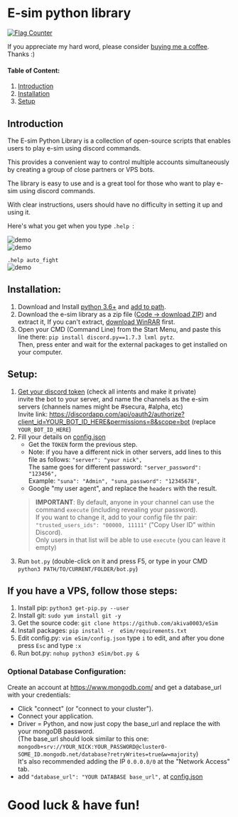 
# E-sim python library

[![Flag Counter](https://s01.flagcounter.com/mini/5j6R/bg_FFFFFF/txt_000000/border_CCCCCC/flags_0/)](https://info.flagcounter.com/5j6R)


If you appreciate my hard word, please consider [buying me a coffee](https://www.buymeacoffee.com/RipEsim). Thanks :)

#### Table of Content:
1. [Introduction](https://github.com/akiva0003/eSim#introduction)
2. [Installation](https://github.com/akiva0003/eSim#installation)
3. [Setup](https://github.com/akiva0003/eSim#setup)

## Introduction
The E-sim Python Library is a collection of open-source scripts that enables users to play e-sim using discord commands.  

This provides a convenient way to control multiple accounts simultaneously by creating a group of close partners or VPS bots.

The library is easy to use and is a great tool for those who want to play e-sim using discord commands.  

With clear instructions, users should have no difficulty in setting it up and using it.  

Here's what you get when you type `.help `:

![demo](https://img001.prntscr.com/file/img001/c-2JiXkqTPCeWzH4iliMqQ.jpeg)  
![demo](https://img001.prntscr.com/file/img001/D7uhlwo-QXGBbmpdl71gNQ.jpeg)  

`.help auto_fight`  
![demo](https://img001.prntscr.com/file/img001/NVo-7jMmQmGsGa018yKZ6w.jpeg)

## Installation:
1. Download and Install [python 3.6+](https://www.python.org/downloads/) and [add to path](http://prntscr.com/uwvy5z). 
2. Download the e-sim library as a zip file ([Code -> download ZIP](https://github.com/akiva0003/eSim/archive/refs/heads/main.zip)) and extract it, If you can't extract, [download WinRAR](https://www.rarlab.com/) first.
3. Open your CMD (Command Line) from the Start Menu, and paste this line there: `pip install discord.py==1.7.3 lxml pytz`.  
   Then, press enter and wait for the external packages to get installed on your computer.

## Setup:
1. [Get your discord token](https://devsjournal.com/how-to-get-your-discord-token.html) (check all intents and make it private)  
   invite the bot to your server, and name the channels as the e-sim servers (channels names might be #secura, #alpha, etc)  
   Invite link: https://discordapp.com/api/oauth2/authorize?client_id=YOUR_BOT_ID_HERE&permissions=8&scope=bot (replace `YOUR_BOT_ID_HERE`)
2. Fill your details on [config.json](https://github.com/akiva0003/eSim/blob/main/config.json)  
   - Get the `TOKEN` form the previous step.
   - Note: if you have a different nick in other servers, add lines to this file as follows: `"server": "your nick",`  
   The same goes for different password: `"server_password": "123456",`  
   Example: `"suna": "Admin", "suna_password": "12345678",`   
   - Google "my user agent", and replace the `headers` with the result.  
   > **IMPORTANT**:  By default, anyone in your channel can use the command `execute` (including revealing your password).  
   > If you want to change it, add to your config file thr pair: `"trusted_users_ids": "00000, 11111"` ("Copy User ID" within Discord).  
   > Only users in that list will be able to use `execute` (you can leave it empty)
3. Run `bot.py` (double-click on it and press F5, or type in your CMD `python3 PATH/TO/CURRENT/FOLDER/bot.py`)

  
## If you have a VPS, follow those steps:
1. Install pip: `python3 get-pip.py --user`
2. Install git: `sudo yum install git -y`
3. Get the source code: `git clone https://github.com/akiva0003/eSim`
4. Install packages: `pip install -r  eSim/requirements.txt`
5. Edit config.py: `vim eSim/config.json` type `i` to edit, and after you done press `Esc` and type `:x`
6. Run bot.py: `nohup python3 eSim/bot.py &`

  
### Optional Database Configuration:
Create an account at https://www.mongodb.com/ and get a database_url with your credentials:  
   - Click "connect" (or "connect to your cluster").
   - Connect your application.
   - Driver = Python, and now just copy the base_url and replace the <password> with your mongoDB password.  
   (The base_url should look similar to this one: `mongodb+srv://YOUR_NICK:YOUR_PASSWORD@cluster0-SOME_ID.mongodb.net/database?retryWrites=true&w=majority`)  
   It's also recommended adding the IP `0.0.0.0/0` at the "Network Access" tab.   
   - add `"database_url": "YOUR DATABASE base_url",` at [config.json](https://github.com/akiva0003/eSim/blob/main/config.json)


# Good luck & have fun!

